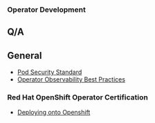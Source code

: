 ### Operator Development

## Q/A

## General
* [Pod Security Standard](./doc/operator/podsecuritystandards)
* [Operator Observability Best Practices](https://github.com/sradco/operator-sdk/blob/af8e6383b2d50d4cc2c2c98a1b067c16f85a1c83/website/content/en/docs/best-practices/observability-best-practices.md)

### Red Hat OpenShift Operator Certification

* [Deploying onto Openshift](https://redhat-connect.gitbook.io/certified-operator-guide/ocp-deployment/openshift-deployment)